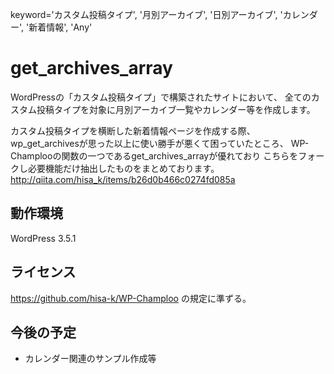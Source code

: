 keyword='カスタム投稿タイプ', '月別アーカイブ', '日別アーカイブ', 'カレンダー', '新着情報', 'Any'

# get_archives_array
WordPressの「カスタム投稿タイプ」で構築されたサイトにおいて、
全てのカスタム投稿タイプを対象に月別アーカイブ一覧やカレンダー等を作成します。

カスタム投稿タイプを横断した新着情報ページを作成する際、
wp_get_archivesが思った以上に使い勝手が悪くて困っていたところ、
WP-Champlooの関数の一つであるget_archives_arrayが優れており
こちらをフォークし必要機能だけ抽出したものをまとめております。
http://qiita.com/hisa_k/items/b26d0b466c0274fd085a

## 動作環境
WordPress 3.5.1

## ライセンス
https://github.com/hisa-k/WP-Champloo
の規定に準ずる。

## 今後の予定
* カレンダー関連のサンプル作成等
